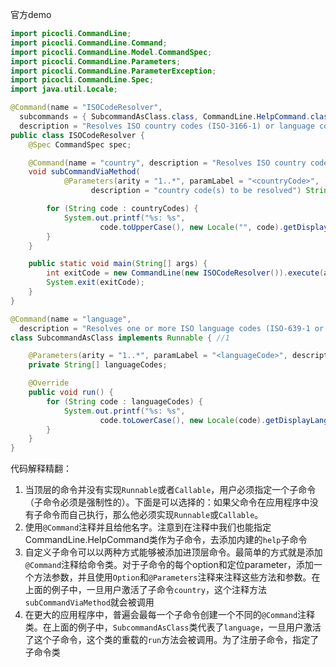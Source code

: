 官方demo
```java
import picocli.CommandLine;
import picocli.CommandLine.Command;
import picocli.CommandLine.Model.CommandSpec;
import picocli.CommandLine.Parameters;
import picocli.CommandLine.ParameterException;
import picocli.CommandLine.Spec;
import java.util.Locale;

@Command(name = "ISOCodeResolver",
  subcommands = { SubcommandAsClass.class, CommandLine.HelpCommand.class }, 
  description = "Resolves ISO country codes (ISO-3166-1) or language codes (ISO 639-1/-2)")
public class ISOCodeResolver { 
    @Spec CommandSpec spec;

    @Command(name = "country", description = "Resolves ISO country codes (ISO-3166-1)") 
    void subCommandViaMethod(
            @Parameters(arity = "1..*", paramLabel = "<countryCode>",
                  description = "country code(s) to be resolved") String[] countryCodes) {

        for (String code : countryCodes) {
            System.out.printf("%s: %s",
                    code.toUpperCase(), new Locale("", code).getDisplayCountry());
        }
    }

    public static void main(String[] args) {
        int exitCode = new CommandLine(new ISOCodeResolver()).execute(args); 
        System.exit(exitCode); 
    }
}

@Command(name = "language",
  description = "Resolves one or more ISO language codes (ISO-639-1 or 639-2)")//2
class SubcommandAsClass implements Runnable { //1

    @Parameters(arity = "1..*", paramLabel = "<languageCode>", description = "language code(s)")
    private String[] languageCodes;

    @Override
    public void run() {
        for (String code : languageCodes) {
            System.out.printf("%s: %s",
                    code.toLowerCase(), new Locale(code).getDisplayLanguage());
        }
    }
}
```
代码解释精翻：
1. 当顶层的命令并没有实现`Runnable`或者`Callable`，用户必须指定一个子命令（子命令必须是强制性的）。下面是可以选择的：如果父命令在应用程序中没有子命令而自己执行，那么他必须实现`Runnable`或`Callable`。
2. 使用`@Command`注释并且给他名字。注意到在注释中我们也能指定CommandLine.HelpCommand类作为子命令，去添加内建的`help`子命令
3. 自定义子命令可以以两种方式能够被添加进顶层命令。最简单的方式就是添加`@Command`注释给命令类。对于子命令的每个option和定位parameter，添加一个方法参数，并且使用`Option`和`@Parameters`注释来注释这些方法和参数。在上面的例子中，一旦用户激活了子命令`country`，这个注释方法`subCommandViaMethod`就会被调用
4. 在更大的应用程序中，普遍会最每一个子命令创建一个不同的`@Command`注释类。在上面的例子中，`SubcommandAsClass`类代表了`language`，一旦用户激活了这个子命令，这个类的重载的`run`方法会被调用。为了注册子命令，指定了子命令类